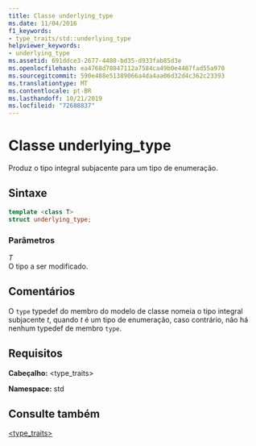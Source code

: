 ```yaml
---
title: Classe underlying_type
ms.date: 11/04/2016
f1_keywords:
- type_traits/std::underlying_type
helpviewer_keywords:
- underlying_type
ms.assetid: 691ddce3-2677-4480-bd35-d933fab85d3e
ms.openlocfilehash: ea4768d78047112a7584ca49b0e4487fad55a970
ms.sourcegitcommit: 590e488e51389066a4da4aa06d32d4c362c23393
ms.translationtype: MT
ms.contentlocale: pt-BR
ms.lasthandoff: 10/21/2019
ms.locfileid: "72688837"
---
```

# <a name="underlying_type-class"></a>Classe underlying_type

Produz o tipo integral subjacente para um tipo de enumeração.

## <a name="syntax"></a>Sintaxe

```cpp
template <class T>
struct underlying_type;
```

### <a name="parameters"></a>Parâmetros

*T* \
O tipo a ser modificado.

## <a name="remarks"></a>Comentários

O `type` typedef do membro do modelo de classe nomeia o tipo integral subjacente *t*, quando *t* é um tipo de enumeração, caso contrário, não há nenhum typedef de membro `type`.

## <a name="requirements"></a>Requisitos

**Cabeçalho:** \<type_traits>

**Namespace:** std

## <a name="see-also"></a>Consulte também

[<type_traits>](../standard-library/type-traits.md)
